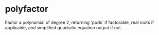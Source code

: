 # polyfactor
Factor a polynomial of degree 2, returning 'pods' if factorable, real roots if applicable, and simplified quadratic equation output if not.
